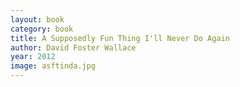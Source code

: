 ```yaml
---
layout: book
category: book
title: A Supposedly Fun Thing I'll Never Do Again
author: David Foster Wallace
year: 2012
image: asftinda.jpg
---
```

